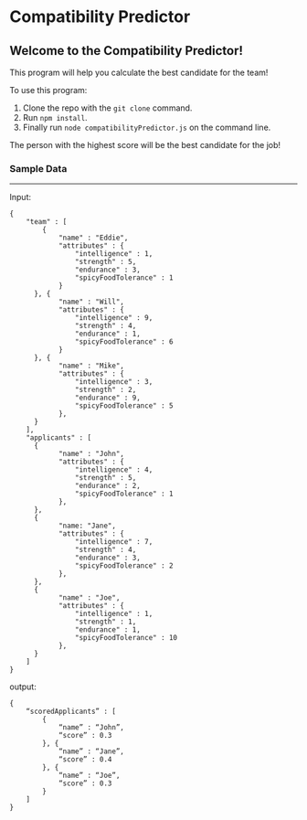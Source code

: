 # Compatibility Predictor
## Welcome to the Compatibility Predictor!

This program will help you calculate the best candidate for the team!

To use this program:
1. Clone the repo with the `git clone` command.
1. Run `npm install`.
1. Finally run `node compatibilityPredictor.js` on the command line.

The person with the highest score will be the best candidate for the job!

### Sample Data
-----
Input:
```
{
    "team" : [
        {
            "name" : "Eddie",
            "attributes" : {
                "intelligence" : 1,
                "strength" : 5,
                "endurance" : 3,
                "spicyFoodTolerance" : 1
            }
      }, {
            "name" : "Will",
            "attributes" : {
                "intelligence" : 9,
                "strength" : 4,
                "endurance" : 1,
                "spicyFoodTolerance" : 6
            }
      }, {
            "name" : "Mike",
            "attributes" : {
                "intelligence" : 3,
                "strength" : 2,
                "endurance" : 9,
                "spicyFoodTolerance" : 5
            },
      }
    ],
    "applicants" : [
      {
            "name" : "John",
            "attributes" : {
                "intelligence" : 4,
                "strength" : 5,
                "endurance" : 2,
                "spicyFoodTolerance" : 1
            },
      },
      {
            "name: "Jane",
            "attributes" : {
                "intelligence" : 7,
                "strength" : 4,
                "endurance" : 3,
                "spicyFoodTolerance" : 2
            },
      },
      {
            "name" : "Joe",
            "attributes" : {
                "intelligence" : 1,
                "strength" : 1,
                "endurance" : 1,
                "spicyFoodTolerance" : 10
            },
      }
    ]
}
```
output:
```
{
    “scoredApplicants” : [
        {
            “name” : “John”,
            “score” : 0.3
        }, {
            “name” : “Jane”,
            “score” : 0.4
        }, {
            “name” : “Joe”,
            “score” : 0.3
        }
    ]
}
```